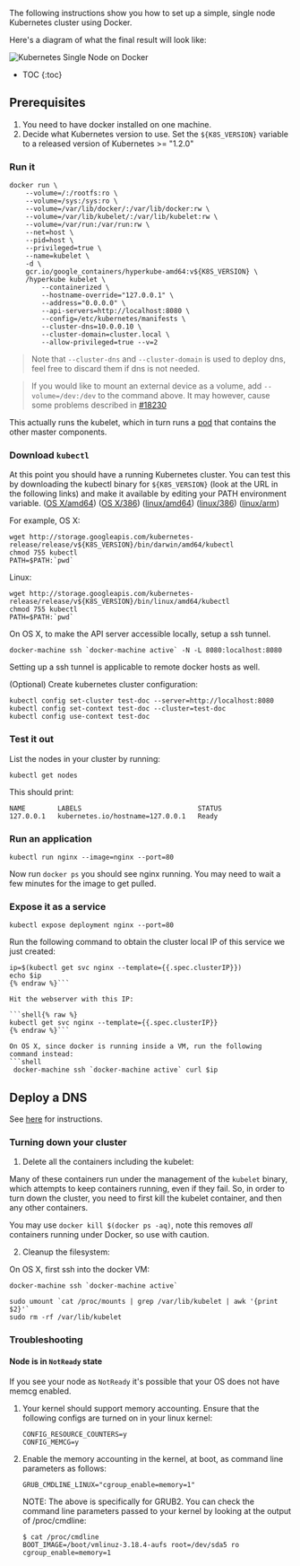---
---

The following instructions show you how to set up a simple, single node Kubernetes cluster using Docker.

Here's a diagram of what the final result will look like:

![Kubernetes Single Node on Docker](/images/docs/k8s-singlenode-docker.png)

* TOC
{:toc}

## Prerequisites

1. You need to have docker installed on one machine.
2. Decide what Kubernetes version to use.  Set the `${K8S_VERSION}` variable to
   a released version of Kubernetes >= "1.2.0"

### Run it

```shell
docker run \
    --volume=/:/rootfs:ro \
    --volume=/sys:/sys:ro \
    --volume=/var/lib/docker/:/var/lib/docker:rw \
    --volume=/var/lib/kubelet/:/var/lib/kubelet:rw \
    --volume=/var/run:/var/run:rw \
    --net=host \
    --pid=host \
    --privileged=true \
    --name=kubelet \
    -d \
    gcr.io/google_containers/hyperkube-amd64:v${K8S_VERSION} \
    /hyperkube kubelet \
        --containerized \
        --hostname-override="127.0.0.1" \
        --address="0.0.0.0" \
        --api-servers=http://localhost:8080 \
        --config=/etc/kubernetes/manifests \
        --cluster-dns=10.0.0.10 \
        --cluster-domain=cluster.local \
        --allow-privileged=true --v=2
```

> Note that `--cluster-dns` and `--cluster-domain` is used to deploy dns, feel free to discard them if dns is not needed.

> If you would like to mount an external device as a volume, add `--volume=/dev:/dev` to the command above. It may however, cause some problems described in [#18230](https://github.com/kubernetes/kubernetes/issues/18230)

This actually runs the kubelet, which in turn runs a [pod](/docs/user-guide/pods/) that contains the other master components.

### Download `kubectl`

At this point you should have a running Kubernetes cluster.  You can test this
by downloading the kubectl binary for `${K8S_VERSION}` (look at the URL in the
following links) and make it available by editing your PATH environment
variable.
([OS X/amd64](http://storage.googleapis.com/kubernetes-release/release/{{page.version}}.0/bin/darwin/amd64/kubectl))
([OS X/386](http://storage.googleapis.com/kubernetes-release/release/{{page.version}}.0/bin/darwin/386/kubectl))
([linux/amd64](http://storage.googleapis.com/kubernetes-release/release/{{page.version}}.0/bin/linux/amd64/kubectl))
([linux/386](http://storage.googleapis.com/kubernetes-release/release/{{page.version}}.0/bin/linux/386/kubectl))
([linux/arm](http://storage.googleapis.com/kubernetes-release/release/{{page.version}}.0/bin/linux/arm/kubectl))

For example, OS X:

```shell
wget http://storage.googleapis.com/kubernetes-release/release/v${K8S_VERSION}/bin/darwin/amd64/kubectl
chmod 755 kubectl
PATH=$PATH:`pwd`
```

Linux:

```shell
wget http://storage.googleapis.com/kubernetes-release/release/v${K8S_VERSION}/bin/linux/amd64/kubectl
chmod 755 kubectl
PATH=$PATH:`pwd`
```

On OS X, to make the API server accessible locally, setup a ssh tunnel.

```shell
docker-machine ssh `docker-machine active` -N -L 8080:localhost:8080
```

Setting up a ssh tunnel is applicable to remote docker hosts as well.

(Optional) Create kubernetes cluster configuration:

```shell
kubectl config set-cluster test-doc --server=http://localhost:8080
kubectl config set-context test-doc --cluster=test-doc
kubectl config use-context test-doc
```

### Test it out

List the nodes in your cluster by running:

```shell
kubectl get nodes
```

This should print:

```shell
NAME        LABELS                             STATUS
127.0.0.1   kubernetes.io/hostname=127.0.0.1   Ready
```

### Run an application

```shell
kubectl run nginx --image=nginx --port=80
```

Now run `docker ps` you should see nginx running.  You may need to wait a few minutes for the image to get pulled.

### Expose it as a service

```shell
kubectl expose deployment nginx --port=80
```

Run the following command to obtain the cluster local IP of this service we just created:

```shell{% raw %}
ip=$(kubectl get svc nginx --template={{.spec.clusterIP}})
echo $ip
{% endraw %}```

Hit the webserver with this IP:

```shell{% raw %}
kubectl get svc nginx --template={{.spec.clusterIP}}
{% endraw %}```

On OS X, since docker is running inside a VM, run the following command instead:
```shell
 docker-machine ssh `docker-machine active` curl $ip
```

## Deploy a DNS

See [here](/docs/getting-started-guides/docker-multinode/deployDNS/) for instructions.

### Turning down your cluster

1. Delete all the containers including the kubelet:

Many of these containers run under the management of the `kubelet` binary, which attempts to keep containers running, even if they fail.
So, in order to turn down the cluster, you need to first kill the kubelet container, and then any other containers.

You may use `docker kill $(docker ps -aq)`, note this removes _all_ containers running under Docker, so use with caution.

2. Cleanup the filesystem:

On OS X, first ssh into the docker VM:

```shell
docker-machine ssh `docker-machine active`
```

```shell
sudo umount `cat /proc/mounts | grep /var/lib/kubelet | awk '{print $2}'` 
sudo rm -rf /var/lib/kubelet
```

### Troubleshooting

#### Node is in `NotReady` state

If you see your node as `NotReady` it's possible that your OS does not have memcg enabled.

1. Your kernel should support memory accounting. Ensure that the
following configs are turned on in your linux kernel:

    ```shell
    CONFIG_RESOURCE_COUNTERS=y
    CONFIG_MEMCG=y
    ```

2. Enable the memory accounting in the kernel, at boot, as command line
parameters as follows:

    ```shell
    GRUB_CMDLINE_LINUX="cgroup_enable=memory=1"
    ```

    NOTE: The above is specifically for GRUB2.
    You can check the command line parameters passed to your kernel by looking at the
    output of /proc/cmdline:

    ```shell
    $ cat /proc/cmdline
    BOOT_IMAGE=/boot/vmlinuz-3.18.4-aufs root=/dev/sda5 ro cgroup_enable=memory=1
    ```
